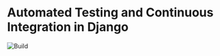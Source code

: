 # Automated Testing and Continuous Integration in Django

![Build](https://github.com/proafxin/drf-ci-tox/actions/workflows/tox_build.yml/badge.svg)
